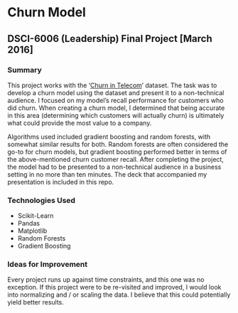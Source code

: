 # Churn Model

## DSCI-6006 (Leadership) Final Project [March 2016]

### Summary

This project works with the ‘[Churn in Telecom](https://bigml.com/user/francisco/gallery/dataset/5163ad540c0b5e5b22000383)’ dataset. The task was to develop a churn model using the dataset and present it to a non-technical audience. I focused on my model’s recall performance for customers who did churn. When creating a churn model, I determined that being accurate in this area (determining which customers will actually churn) is ultimately what could provide the most value to a company.

Algorithms used included gradient boosting and random forests, with somewhat similar results for both. Random forests are often considered the go-to for churn models, but gradient boosting performed better in terms of the above-mentioned churn customer recall.
After completing the project, the model had to be presented to a non-technical audience in a business setting in no more than ten minutes. The deck that accompanied my presentation is included in this repo.

### Technologies Used

* Scikit-Learn
* Pandas
* Matplotlib
* Random Forests
* Gradient Boosting


### Ideas for Improvement

Every project runs up against time constraints, and this one was no exception. If this project were to be re-visited and improved, I would look into normalizing and / or scaling the data. I believe that this could potentially yield better results.
